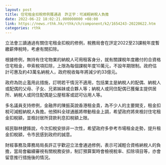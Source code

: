 ```yaml
---
layout: post
title: 住宅租金扣稅修例獲通過　許正宇：可減輕納稅人負擔
date: 2022-06-22 18:02:21.000000000 +08:00
link: https://news.rthk.hk/rthk/ch/component/k2/1654243-20220622.htm
categories: rthk
---
```


立法會三讀通過有關住宅租金扣稅的修例，稅務局會在評定2022至23課稅年度暫繳薪俸稅時，考慮有關扣除。

根據修例，無持有住宅物業的納稅人可用租客身分，就有關課稅年度繳付的合資格住宅租金，申索稅項扣除，上限為每個課稅年度10萬元，不設年期限制。政府估計可惠及約43萬名納稅人，政府稅收每年將減少約33億元。

政府為防止濫用此措施，訂明若干情況不適用，包括業主是納稅人的配偶、納稅人或配偶的父母、子女、兄弟姊妹或合夥人等；納稅人或同住配偶已獲僱主提供居所、納稅人或同住配偶是公屋租客或認可佔用人等。

多名議員支持修例，金融界的陳振英說香港租金貴，為不少人的主要開支，租金扣稅可減輕納稅人負擔。他預料全球通脹將帶動租金上調，希望政府將來檢討住宅租金扣稅額，並檢討居所貸款利息扣稅額上限。

經民聯林健鋒說，今次扣稅安排非一次性，希望政府多參考市場租金走勢，提升租金扣稅額，令市民感到政府的誠意。

財經事務及庫務局局長許正宇歡迎立法會通過修例，表示可減輕合資格納稅人的負擔，當局會繼續審視有關稅務安排，制訂預算案時會檢視稅率、扣除項目等，亦會留意推行措施後的情況。

